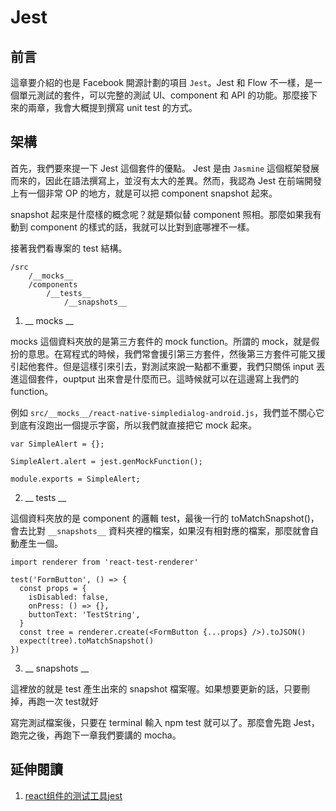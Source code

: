 # Jest

## 前言

這章要介紹的也是 Facebook 開源計劃的項目 ```Jest```。Jest 和 Flow 不一樣，是一個單元測試的套件，可以完整的測試 UI、component 和 API 的功能。那麼接下來的兩章，我會大概提到撰寫 unit test 的方式。

## 架構

首先，我們要來提一下 Jest 這個套件的優點。 Jest 是由 ```Jasmine``` 這個框架發展而來的，因此在語法撰寫上，並沒有太大的差異。然而，我認為 Jest 在前端開發上有一個非常 OP 的地方，就是可以把 component snapshot 起來。

snapshot 起來是什麼樣的概念呢？就是類似替 component 照相。那麼如果我有動到 component 的樣式的話，我就可以比對到底哪裡不一樣。

接著我們看專案的 test 結構。

```
/src
	/__mocks__
	/components
		/__tests__
			/__snapshots__
```

1. __ mocks __

mocks 這個資料夾放的是第三方套件的 mock function。所謂的 mock，就是假扮的意思。在寫程式的時候，我們常會援引第三方套件，然後第三方套件可能又援引起他套件。但是這樣引來引去，對測試來說一點都不重要，我們只關係 input 丟進這個套件，ouptput 出來會是什麼而已。這時候就可以在這邊寫上我們的function。

例如 ```src/__mocks__/react-native-simpledialog-android.js```，我們並不關心它到底有沒跑出一個提示字窗，所以我們就直接把它 mock 起來。

```
var SimpleAlert = {};

SimpleAlert.alert = jest.genMockFunction();

module.exports = SimpleAlert;
```

2. __ tests __

這個資料夾放的是 component 的邏輯 test，最後一行的 toMatchSnapshot()，會去比對 ```__snapshots__``` 資料夾裡的檔案，如果沒有相對應的檔案，那麼就會自動產生一個。

```
import renderer from 'react-test-renderer'

test('FormButton', () => {
  const props = {
    isDisabled: false,
    onPress: () => {},
    buttonText: 'TestString',
  }
  const tree = renderer.create(<FormButton {...props} />).toJSON()
  expect(tree).toMatchSnapshot()
})
```

3. __ snapshots __

這裡放的就是 test 產生出來的 snapshot 檔案喔。如果想要更新的話，只要刪掉，再跑一次 test就好

寫完測試檔案後，只要在 terminal 輸入 npm test 就可以了。那麼會先跑 Jest，跑完之後，再跑下一章我們要講的 mocha。

## 延伸閱讀

1. [react组件的测试工具jest](http://dj1211.com/?p=673)
